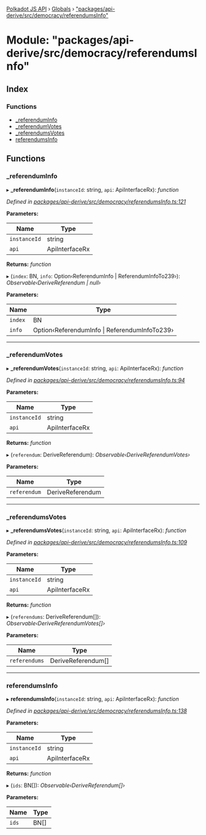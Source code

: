 [Polkadot JS API](../README.md) › [Globals](../globals.md) › ["packages/api-derive/src/democracy/referendumsInfo"](_packages_api_derive_src_democracy_referendumsinfo_.md)

# Module: "packages/api-derive/src/democracy/referendumsInfo"

## Index

### Functions

* [_referendumInfo](_packages_api_derive_src_democracy_referendumsinfo_.md#_referenduminfo)
* [_referendumVotes](_packages_api_derive_src_democracy_referendumsinfo_.md#_referendumvotes)
* [_referendumsVotes](_packages_api_derive_src_democracy_referendumsinfo_.md#_referendumsvotes)
* [referendumsInfo](_packages_api_derive_src_democracy_referendumsinfo_.md#referendumsinfo)

## Functions

###  _referendumInfo

▸ **_referendumInfo**(`instanceId`: string, `api`: ApiInterfaceRx): *function*

*Defined in [packages/api-derive/src/democracy/referendumsInfo.ts:121](https://github.com/polkadot-js/api/blob/820dd3d0f/packages/api-derive/src/democracy/referendumsInfo.ts#L121)*

**Parameters:**

Name | Type |
------ | ------ |
`instanceId` | string |
`api` | ApiInterfaceRx |

**Returns:** *function*

▸ (`index`: BN, `info`: Option‹ReferendumInfo | ReferendumInfoTo239›): *Observable‹DeriveReferendum | null›*

**Parameters:**

Name | Type |
------ | ------ |
`index` | BN |
`info` | Option‹ReferendumInfo &#124; ReferendumInfoTo239› |

___

###  _referendumVotes

▸ **_referendumVotes**(`instanceId`: string, `api`: ApiInterfaceRx): *function*

*Defined in [packages/api-derive/src/democracy/referendumsInfo.ts:94](https://github.com/polkadot-js/api/blob/820dd3d0f/packages/api-derive/src/democracy/referendumsInfo.ts#L94)*

**Parameters:**

Name | Type |
------ | ------ |
`instanceId` | string |
`api` | ApiInterfaceRx |

**Returns:** *function*

▸ (`referendum`: DeriveReferendum): *Observable‹DeriveReferendumVotes›*

**Parameters:**

Name | Type |
------ | ------ |
`referendum` | DeriveReferendum |

___

###  _referendumsVotes

▸ **_referendumsVotes**(`instanceId`: string, `api`: ApiInterfaceRx): *function*

*Defined in [packages/api-derive/src/democracy/referendumsInfo.ts:109](https://github.com/polkadot-js/api/blob/820dd3d0f/packages/api-derive/src/democracy/referendumsInfo.ts#L109)*

**Parameters:**

Name | Type |
------ | ------ |
`instanceId` | string |
`api` | ApiInterfaceRx |

**Returns:** *function*

▸ (`referendums`: DeriveReferendum[]): *Observable‹DeriveReferendumVotes[]›*

**Parameters:**

Name | Type |
------ | ------ |
`referendums` | DeriveReferendum[] |

___

###  referendumsInfo

▸ **referendumsInfo**(`instanceId`: string, `api`: ApiInterfaceRx): *function*

*Defined in [packages/api-derive/src/democracy/referendumsInfo.ts:138](https://github.com/polkadot-js/api/blob/820dd3d0f/packages/api-derive/src/democracy/referendumsInfo.ts#L138)*

**Parameters:**

Name | Type |
------ | ------ |
`instanceId` | string |
`api` | ApiInterfaceRx |

**Returns:** *function*

▸ (`ids`: BN[]): *Observable‹DeriveReferendum[]›*

**Parameters:**

Name | Type |
------ | ------ |
`ids` | BN[] |
